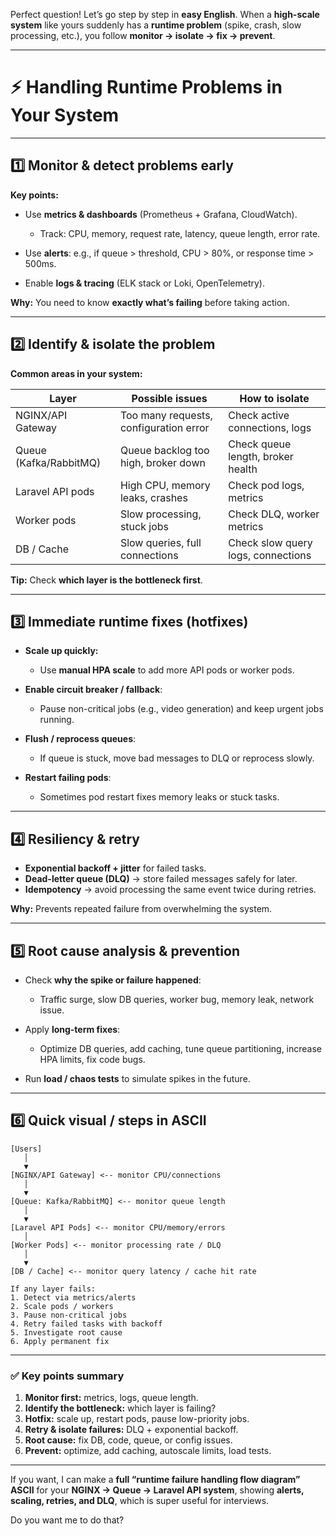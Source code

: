 Perfect question! Let’s go step by step in **easy English**. When a **high-scale system** like yours suddenly has a **runtime problem** (spike, crash, slow processing, etc.), you follow **monitor → isolate → fix → prevent**.

---

# ⚡ Handling Runtime Problems in Your System

---

## 1️⃣ Monitor & detect problems **early**

**Key points:**

* Use **metrics & dashboards** (Prometheus + Grafana, CloudWatch).

  * Track: CPU, memory, request rate, latency, queue length, error rate.
* Use **alerts**: e.g., if queue > threshold, CPU > 80%, or response time > 500ms.
* Enable **logs & tracing** (ELK stack or Loki, OpenTelemetry).

**Why:** You need to know **exactly what’s failing** before taking action.

---

## 2️⃣ Identify & isolate the problem

**Common areas in your system:**

| Layer                  | Possible issues                        | How to isolate                     |
| ---------------------- | -------------------------------------- | ---------------------------------- |
| NGINX/API Gateway      | Too many requests, configuration error | Check active connections, logs     |
| Queue (Kafka/RabbitMQ) | Queue backlog too high, broker down    | Check queue length, broker health  |
| Laravel API pods       | High CPU, memory leaks, crashes        | Check pod logs, metrics            |
| Worker pods            | Slow processing, stuck jobs            | Check DLQ, worker metrics          |
| DB / Cache             | Slow queries, full connections         | Check slow query logs, connections |

**Tip:** Check **which layer is the bottleneck first**.

---

## 3️⃣ Immediate runtime fixes (hotfixes)

* **Scale up quickly:**

  * Use **manual HPA scale** to add more API pods or worker pods.
* **Enable circuit breaker / fallback**:

  * Pause non-critical jobs (e.g., video generation) and keep urgent jobs running.
* **Flush / reprocess queues**:

  * If queue is stuck, move bad messages to DLQ or reprocess slowly.
* **Restart failing pods**:

  * Sometimes pod restart fixes memory leaks or stuck tasks.

---

## 4️⃣ Resiliency & retry

* **Exponential backoff + jitter** for failed tasks.
* **Dead-letter queue (DLQ)** → store failed messages safely for later.
* **Idempotency** → avoid processing the same event twice during retries.

**Why:** Prevents repeated failure from overwhelming the system.

---

## 5️⃣ Root cause analysis & prevention

* Check **why the spike or failure happened**:

  * Traffic surge, slow DB queries, worker bug, memory leak, network issue.
* Apply **long-term fixes**:

  * Optimize DB queries, add caching, tune queue partitioning, increase HPA limits, fix code bugs.
* Run **load / chaos tests** to simulate spikes in the future.

---

## 6️⃣ Quick visual / steps in ASCII

```
[Users] 
   │
   ▼
[NGINX/API Gateway] <-- monitor CPU/connections
   │
   ▼
[Queue: Kafka/RabbitMQ] <-- monitor queue length
   │
   ▼
[Laravel API Pods] <-- monitor CPU/memory/errors
   │
[Worker Pods] <-- monitor processing rate / DLQ
   │
   ▼
[DB / Cache] <-- monitor query latency / cache hit rate

If any layer fails:
1. Detect via metrics/alerts
2. Scale pods / workers
3. Pause non-critical jobs
4. Retry failed tasks with backoff
5. Investigate root cause
6. Apply permanent fix
```

---

### ✅ Key points summary

1. **Monitor first:** metrics, logs, queue length.
2. **Identify the bottleneck:** which layer is failing?
3. **Hotfix:** scale up, restart pods, pause low-priority jobs.
4. **Retry & isolate failures:** DLQ + exponential backoff.
5. **Root cause:** fix DB, code, queue, or config issues.
6. **Prevent:** optimize, add caching, autoscale limits, load tests.

---

If you want, I can make a **full “runtime failure handling flow diagram” ASCII** for your **NGINX → Queue → Laravel API system**, showing **alerts, scaling, retries, and DLQ**, which is super useful for interviews.

Do you want me to do that?
